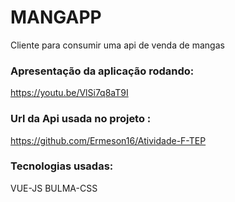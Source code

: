 # MANGAPP
Cliente para consumir uma api de venda de mangas

### Apresentação da aplicação rodando:
https://youtu.be/VlSi7q8aT9I

### Url da Api usada no projeto :
https://github.com/Ermeson16/Atividade-F-TEP

### Tecnologias usadas:
VUE-JS
BULMA-CSS


